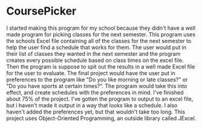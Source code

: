 # CoursePicker
I started making this program for my school because they didn't have a well made program for picking classes for the next semester. This program uses the schools Excel file containing all of the classes for the next semester to help the user find a schedule that works for them. The user would put in their list of classes they wanted in the next semester and the program creates every possible schedule based on class times on the excel file. Then the program is suppose to spit out the results in a well made Excel file for the user to evaluate. The final project would have the user put in preferences to the program like "Do you like morning or late classes?" or "Do you have sports at certain times?". The program would take this into effect, and create schedules with the preferences in mind. I've finished about 75% of the project. I've gotten the program to output to an excel file, but i haven't made it output in a way that looks like a schedule. I also haven't added the preferences yet, but that wouldn't take too long. This project uses Object-Oriented Programming, an outside library called JExcel.
